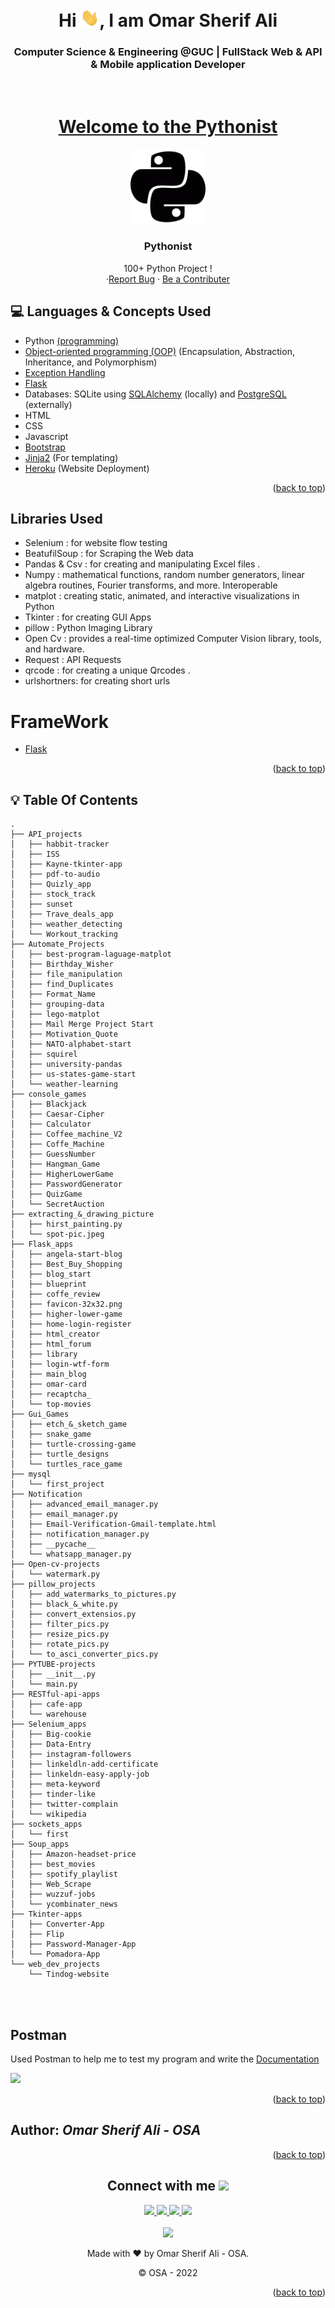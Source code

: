 <div id="top"></div>


<h1 align="center">Hi <img src="https://raw.githubusercontent.com/ABSphreak/ABSphreak/master/gifs/Hi.gif" width="30px">, I am Omar Sherif Ali </h1>
<h3 align="center">Computer Science & Engineering @GUC | FullStack Web & API & Mobile application Developer </h3>

<br>



<a href=""><h1 align="center">Welcome to the Pythonist</h1></a>


<div align="center">
    <img src="./Logo/pythonist-logo.png" alt="Logo" width="120" height="120">


  <h3 align="center">Pythonist</h3>

  <p align="center">
     100+ Python Project !
    <br />
	  ·<a href="mailto:osa.helpme@gmail.com?subject=UnExpected%20Error%20Occured&body=Sorry%20for%20the%20inconvenience%2C%20Please%20describe%20Your%20situation%20and%20emphasis%20the%20Endpoint%20!%0A">Report Bug</a>
   	      ·
    <a href="mailto:osa.helpme@gmail.com?subject=I%20want%20to%20be%20a%20Contributor%20to%20onCart&body=Dear%20Omar%20Sherif%2C%0A%0A%3D%3D%3E%20name%0A%3D%3D%3E%20email%0A%3D%3D%3E%20phone%20number%0A%3D%3D%3E%20github%20link%0A%0A%0A%0ANeeded%20Skills%3A%0A%0A1-Familiar%20with%20Python%0A2-Familiar%20with%20BeautifulSoup%0A3-Familiar%20with%20csv%0A4-Familiar%20with%20pandas%20%0A%0AI%20acquire%20all%20those%20needed%20Skills.%0A%0Aregards">Be a Contributer</a>
  </p>
</div>






## 💻️ Languages & Concepts Used

* Python [(programming)](https://en.wikipedia.org/wiki/Python_(programming_language))
* [Object-oriented programming (OOP)](https://en.wikipedia.org/wiki/Object-oriented_programming#:~:text=Object%2Doriented%20programming%20(OOP),(often%20known%20as%20methods)) (Encapsulation, Abstraction, Inheritance, and Polymorphism)
* [Exception Handling](https://en.wikipedia.org/wiki/Exception_handling)
* [Flask](https://flask.palletsprojects.com/en/2.0.x/)
* Databases: SQLite using [SQLAlchemy](https://flask-sqlalchemy.palletsprojects.com/en/2.x/) (locally) and [PostgreSQL](https://www.heroku.com/postgres) (externally)
* HTML
* CSS
* Javascript
* [Bootstrap](https://getbootstrap.com/)
* [Jinja2](https://jinja.palletsprojects.com/en/3.0.x/) (For templating)
* [Heroku](https://www.heroku.com/) (Website Deployment)

<p align="right">(<a href="#top">back to top</a>)</p>


## Libraries Used
* Selenium : for website flow testing
* BeatufilSoup : for Scraping the Web data
* Pandas & Csv : for creating and manipulating Excel files .
* Numpy : mathematical functions, random number generators, linear algebra routines, Fourier transforms, and more. Interoperable
* matplot : creating static, animated, and interactive visualizations in Python
* Tkinter : for creating GUI Apps
* pillow : Python Imaging Library
* Open Cv :  provides a real-time optimized Computer Vision library, tools, and hardware.
* Request : API Requests
* qrcode : for creating a unique Qrcodes .
* urlshortners: for creating short urls


# FrameWork
* [Flask](https://en.wikipedia.org/wiki/Flask_(web_framework))



<p align="right">(<a href="#top">back to top</a>)</p>




## 💡 Table Of Contents

```
.
├── API_projects
│   ├── habbit-tracker
│   ├── ISS
│   ├── Kayne-tkinter-app
│   ├── pdf-to-audio
│   ├── Quizly_app
│   ├── stock_track
│   ├── sunset
│   ├── Trave_deals_app
│   ├── weather_detecting
│   └── Workout_tracking
├── Automate_Projects
│   ├── best-program-laguage-matplot
│   ├── Birthday_Wisher
│   ├── file_manipulation
│   ├── find_Duplicates
│   ├── Format_Name
│   ├── grouping-data
│   ├── lego-matplot
│   ├── Mail Merge Project Start
│   ├── Motivation_Quote
│   ├── NATO-alphabet-start
│   ├── squirel
│   ├── university-pandas
│   ├── us-states-game-start
│   └── weather-learning
├── console_games
│   ├── Blackjack
│   ├── Caesar-Cipher
│   ├── Calculator
│   ├── Coffee_machine_V2
│   ├── Coffe_Machine
│   ├── GuessNumber
│   ├── Hangman_Game
│   ├── HigherLowerGame
│   ├── PasswordGenerator
│   ├── QuizGame
│   └── SecretAuction
├── extracting_&_drawing_picture
│   ├── hirst_painting.py
│   └── spot-pic.jpeg
├── Flask_apps
│   ├── angela-start-blog
│   ├── Best_Buy_Shopping
│   ├── blog_start
│   ├── blueprint
│   ├── coffe_review
│   ├── favicon-32x32.png
│   ├── higher-lower-game
│   ├── home-login-register
│   ├── html_creator
│   ├── html_forum
│   ├── library
│   ├── login-wtf-form
│   ├── main_blog
│   ├── omar-card
│   ├── recaptcha_
│   └── top-movies
├── Gui_Games
│   ├── etch_&_sketch_game
│   ├── snake_game
│   ├── turtle-crossing-game
│   ├── turtle_designs
│   └── turtles_race_game
├── mysql
│   └── first_project
├── Notification
│   ├── advanced_email_manager.py
│   ├── email_manager.py
│   ├── Email-Verification-Gmail-template.html
│   ├── notification_manager.py
│   ├── __pycache__
│   └── whatsapp_manager.py
├── Open-cv-projects
│   └── watermark.py
├── pillow_projects
│   ├── add_watermarks_to_pictures.py
│   ├── black_&_white.py
│   ├── convert_extensios.py
│   ├── filter_pics.py
│   ├── resize_pics.py
│   ├── rotate_pics.py
│   └── to_asci_converter_pics.py
├── PYTUBE-projects
│   ├── __init__.py
│   └── main.py
├── RESTful-api-apps
│   ├── cafe-app
│   └── warehouse
├── Selenium_apps
│   ├── Big-cookie
│   ├── Data-Entry
│   ├── instagram-followers
│   ├── linkeldln-add-certificate
│   ├── linkeldn-easy-apply-job
│   ├── meta-keyword
│   ├── tinder-like
│   ├── twitter-complain
│   └── wikipedia
├── sockets_apps
│   └── first
├── Soup_apps
│   ├── Amazon-headset-price
│   ├── best_movies
│   ├── spotify_playlist
│   ├── Web_Scrape
│   ├── wuzzuf-jobs
│   └── ycombinater_news
├── Tkinter-apps
│   ├── Converter-App
│   ├── Flip
│   ├── Password-Manager-App
│   └── Pomadora-App
└── web_dev_projects
    └── Tindog-website




```


## Postman
<p>Used Postman to help me to test my program and write the <a href="https://documenter.getpostman.com/view/17286684/UUy65PqF">Documentation</a></p>
<a href="https://www.getpostman.com/"><img src="https://assets.getpostman.com/common-share/postman-logo-horizontal-320x132.png" /></a><br />




<p align="right">(<a href="#top">back to top</a>)</p>




## Author: <i>Omar Sherif Ali - OSA</i>
<p align="right">(<a href="#top">back to top</a>)</p>

<div align="center">
<h2> Connect with me <img src='https://raw.githubusercontent.com/ShahriarShafin/ShahriarShafin/main/Assets/handshake.gif' width="100px"> </h2>
<a href="https://github.com/omar-sherif9992">
	<img src="https://img.shields.io/badge/GitHub-100000?style=for-the-badge&logo=github&logoColor=white" />
</a>
<a href="https://www.linkedin.com/in/omar-sherif-2152021a3/">
	<img src="https://img.shields.io/badge/LinkedIn-0077B5?style=for-the-badge&logo=linkedin&logoColor=white">
</a>

<a href="mailto: omar.sherif9992@gmail.com">
	<img src="https://img.shields.io/badge/Gmail-D14836?style=for-the-badge&logo=gmail&logoColor=white">
</a>
<a href="https://www.youtube.com/channel/UCt0eXFStNA2oX5AqMjIBprw">
	<img src="https://img.shields.io/badge/YouTube-FF0000?style=for-the-badge&logo=youtube&logoColor=white">
</a>
</div>
<br>
<div align="center">
<a href="https://www.youtube.com/channel/UCt0eXFStNA2oX5AqMjIBprw">
	<img src="https://github-readme-streak-stats.herokuapp.com/?user=omar-sherif9992"></a>	



<p  align="center">Made with ❤️ by Omar Sherif Ali - OSA.</p>
<p  align="center">© OSA - 2022</p>
<p align="right">(<a href="#top">back to top</a>)</p>

